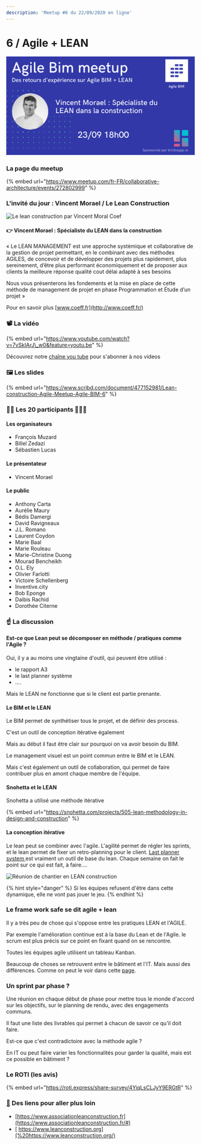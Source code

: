 ```yaml
---
description: 'Meetup #6 du 22/09/2020 en ligne'
---
```


# 6 / Agile + LEAN

![Agile BIM meetup \#6 avec Vincent Morael](../../.gitbook/assets/agile-bim-meetup-lean-agile-vincent-morael.png)

### La page du meetup

{% embed url="https://www.meetup.com/fr-FR/collaborative-architecture/events/272802999" %}

### L'invité du jour : Vincent Morael / Le Lean Construction

![Le lean construction par Vincent Moral Coef](../../.gitbook/assets/lean-construction-coeff.png)

#### 👉 Vincent Morael : Spécialiste du LEAN dans la construction

« Le LEAN MANAGEMENT est une approche systémique et collaborative de la gestion de projet permettant, en le combinant avec des méthodes AGILES, de concevoir et de développer des projets plus rapidement, plus sereinement, d’être plus performant économiquement et de proposer aux clients la meilleure réponse qualité cout délai adapté à ses besoins  
  
Nous vous présenterons les fondements et la mise en place de cette méthode de management de projet en phase Programmation et Étude d’un projet »  
  
Pour en savoir plus [www.coeff.fr](http://www.coeff.fr/)

### 📽️ La vidéo 

{% embed url="https://www.youtube.com/watch?v=7vSkIArJ\_w0&feature=youtu.be" %}

Découvrez notre [chaîne you tube](https://www.youtube.com/channel/UCTjcoh157n3hxKCxpEvfqeQ) pour s'abonner à nos videos

### 🖼️ Les slides 

{% embed url="https://www.scribd.com/document/477152981/Lean-construction-Agile-Meetup-Agile-BIM-6" %}



### 👷‍♀️ Les 20 participants 🙍🙎‍♂️

#### Les organisateurs

* François Muzard
* Billel Zedazi
* Sébastien Lucas

#### Le présentateur

* Vincent Morael 

#### Le public

* Anthony Carta 
* Aurélie Maury
* Bédis Damergi
* David Ravigneaux
* J.L. Romano
* Laurent Coydon
* Marie Baal 
* Marie Rouleau
* Marie-Christine Duong
* Mourad Bencheikh
* O.L. Ely
* Olivier Farlotti
* Victoire Schellenberg
* Inventive.city
* Bob Eponge
* Daibis Rachid
* Dorothée Citerne

### ☝️ La discussion  

#### Est-ce que Lean peut se décomposer en méthode / pratiques comme l'Agile ?

Oui,  il y a au moins une vingtaine d'outil, qui peuvent être utilisé : 

* le rapport A3
* le last planner système
* ....

Mais le LEAN ne fonctionne que si le client est partie prenante. 

#### Le BIM  et le LEAN

Le BIM permet de synthétiser tous le projet, et de définir des process.

C'est un outil de conception itérative également

Mais au début il faut être clair sur pourquoi on va avoir besoin du BIM. 

Le management visuel est un point commun entre le BIM et le LEAN. 

Mais c'est également un outil de collaboration, qui permet de faire contribuer plus en amont chaque membre de l'équipe.

#### Snohetta et le LEAN

Snohetta a utilisé une méthode itérative 

{% embed url="https://snohetta.com/projects/505-lean-methodology-in-design-and-construction" %}

#### La conception itérative

Le lean peut se combiner avec l'agile. L'agilité permet de régler les sprints, et le lean permet de fixer un retro-planning pour le client. [Last planner system ](https://www.oedo-conseil.fr/qu-est-ce-que-le-lps-last-planner-system/)est vraiment un outil de base du lean. Chaque semaine on fait le point sur ce qui est fait, à faire.... 

![R&#xE9;union de chantier en LEAN construction](../../.gitbook/assets/oedo_titre-last-planer-system-2.jpg)

{% hint style="danger" %}
Si les équipes refusent d'être dans cette dynamique, elle ne vont pas jouer le jeu.
{% endhint %}

### Le frame work  safe se dit agile + lean

Il y a très peu de chose qui s'oppose entre les pratiques LEAN et l'AGILE. 

Par exemple l'amélioration continue est à la base du Lean et de l'Agile. le scrum est plus précis sur ce point en fixant quand on se rencontre. 

Toutes les équipes agile utilisent un tableau Kanban.

Beaucoup de choses se retrouvent entre le bâtiment et l'IT.  Mais aussi des différences. Comme on peut le voir dans cette [page](../agile-architecture-construction/difference-it-construction-agile.md).

### Un sprint par phase ?

Une réunion en chaque début de phase pour mettre tous le monde d'accord sur les objectifs, sur le planning de rendu, avec des engagements communs. 

Il faut une liste des livrables qui permet à chacun de savoir ce qu'il doit faire.

Est-ce que c'est contradictoire avec la méthode agile ? 

En IT ou peut faire varier les fonctionnalités pour garder la qualité, mais est ce possible en bâtiment ? 

### Le ROTI \(les avis\)

{% embed url="https://roti.express/share-survey/4YiqLsCLJyY9ERGtR" %}

### [ 🔗](https://emojipedia.org/link/) Des liens pour aller plus loin 

* [https://www.associationleanconstruction.fr](https://www.associationleanconstruction.fr/#)
* [ https://www.leanconstruction.org](%20https://www.leanconstruction.org/)





